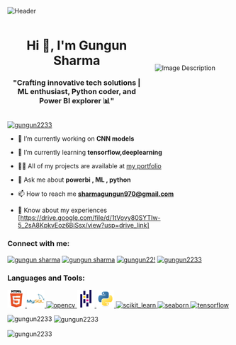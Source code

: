 ![Header](https://i.imgur.com/K54NkJW.png)
<div style="overflow: hidden; display: flex; flex-direction: row-reverse; align-items: center;">
    <img src="https://miro.medium.com/v2/resize:fit:640/format:webp/1*vBi4Ycgdn5t3lu2SvQXuog.gif" alt="Image Description" style="width: 400px; margin-left: 20px;">
    <div>
        <h1 align="center">Hi 👋, I'm Gungun Sharma</h1>
        <h3 align="center">"Crafting innovative tech solutions | ML enthusiast, Python coder, and Power BI explorer 📊"</h3>
    </div>
</div>



<p align="left"> <a href="https://github.com/ryo-ma/github-profile-trophy"><img src="https://github-profile-trophy.vercel.app/?username=gungun2233" alt="gungun2233" /></a> </p>

- 🔭 I’m currently working on **CNN models**

- 🌱 I’m currently learning **tensorflow,deeplearning**

- 👨‍💻 All of my projects are available at [my portfolio](https://gungun2233.github.io/my-portfolio/)

- 💬 Ask me about **powerbi , ML , python**

- 📫 How to reach me **sharmagungun970@gmail.com**

- 📄 Know about my experiences [https://drive.google.com/file/d/1tVovy80SYTIw-5_2sA8KpkvEoz6BiSsx/view?usp=drive_link]

<h3 align="left">Connect with me:</h3>
<p align="left">
<a href="https://codepen.io/gungun sharma" target="blank"><img align="center" src="https://raw.githubusercontent.com/rahuldkjain/github-profile-readme-generator/master/src/images/icons/Social/codepen.svg" alt="gungun sharma" height="30" width="40" /></a>
<a href="https://linkedin.com/in/gungun sharma" target="blank"><img align="center" src="https://raw.githubusercontent.com/rahuldkjain/github-profile-readme-generator/master/src/images/icons/Social/linked-in-alt.svg" alt="gungun sharma" height="30" width="40" /></a>
<a href="https://kaggle.com/gungun22!" target="blank"><img align="center" src="https://raw.githubusercontent.com/rahuldkjain/github-profile-readme-generator/master/src/images/icons/Social/kaggle.svg" alt="gungun22!" height="30" width="40" /></a>
<a href="https://www.leetcode.com/gungun2233" target="blank"><img align="center" src="https://raw.githubusercontent.com/rahuldkjain/github-profile-readme-generator/master/src/images/icons/Social/leet-code.svg" alt="gungun2233" height="30" width="40" /></a>
</p>

<h3 align="left">Languages and Tools:</h3>
 <a href="https://www.w3.org/html/" target="_blank" rel="noreferrer"> <img src="https://raw.githubusercontent.com/devicons/devicon/master/icons/html5/html5-original-wordmark.svg" alt="html5" width="40" height="40"/> </a> <a href="https://www.mysql.com/" target="_blank" rel="noreferrer"> <img src="https://raw.githubusercontent.com/devicons/devicon/master/icons/mysql/mysql-original-wordmark.svg" alt="mysql" width="40" height="40"/> </a> <a href="https://opencv.org/" target="_blank" rel="noreferrer"> <img src="https://www.vectorlogo.zone/logos/opencv/opencv-icon.svg" alt="opencv" width="40" height="40"/> </a> <a href="https://pandas.pydata.org/" target="_blank" rel="noreferrer"> <img src="https://raw.githubusercontent.com/devicons/devicon/2ae2a900d2f041da66e950e4d48052658d850630/icons/pandas/pandas-original.svg" alt="pandas" width="40" height="40"/> </a> <a href="https://www.python.org" target="_blank" rel="noreferrer"> <img src="https://raw.githubusercontent.com/devicons/devicon/master/icons/python/python-original.svg" alt="python" width="40" height="40"/> </a> <a href="https://scikit-learn.org/" target="_blank" rel="noreferrer"> <img src="https://upload.wikimedia.org/wikipedia/commons/0/05/Scikit_learn_logo_small.svg" alt="scikit_learn" width="40" height="40"/> </a> <a href="https://seaborn.pydata.org/" target="_blank" rel="noreferrer"> <img src="https://seaborn.pydata.org/_images/logo-mark-lightbg.svg" alt="seaborn" width="40" height="40"/> </a> <a href="https://www.tensorflow.org" target="_blank" rel="noreferrer"> <img src="https://www.vectorlogo.zone/logos/tensorflow/tensorflow-icon.svg" alt="tensorflow" width="40" height="40"/> </a> </p>

<p><img align="left" src="https://github-readme-stats.vercel.app/api/top-langs?username=gungun2233&show_icons=true&locale=en&layout=compact" alt="gungun2233" /></p>

<p>&nbsp;<img align="center" src="https://github-readme-stats.vercel.app/api?username=gungun2233&show_icons=true&locale=en" alt="gungun2233" /></p>

<p><img align="center" src="https://github-readme-streak-stats.herokuapp.com/?user=gungun2233&" alt="gungun2233" /></p>
